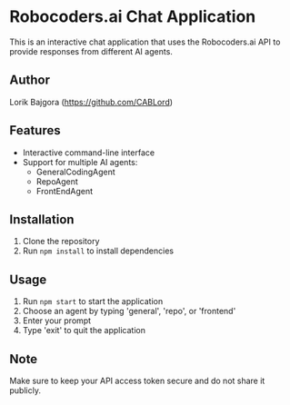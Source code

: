 
# Robocoders.ai Chat Application

This is an interactive chat application that uses the Robocoders.ai API to provide responses from different AI agents.

## Author

Lorik Bajgora (https://github.com/CABLord)

## Features

- Interactive command-line interface
- Support for multiple AI agents:
  - GeneralCodingAgent
  - RepoAgent
  - FrontEndAgent

## Installation

1. Clone the repository
2. Run `npm install` to install dependencies

## Usage

1. Run `npm start` to start the application
2. Choose an agent by typing 'general', 'repo', or 'frontend'
3. Enter your prompt
4. Type 'exit' to quit the application

## Note

Make sure to keep your API access token secure and do not share it publicly.
